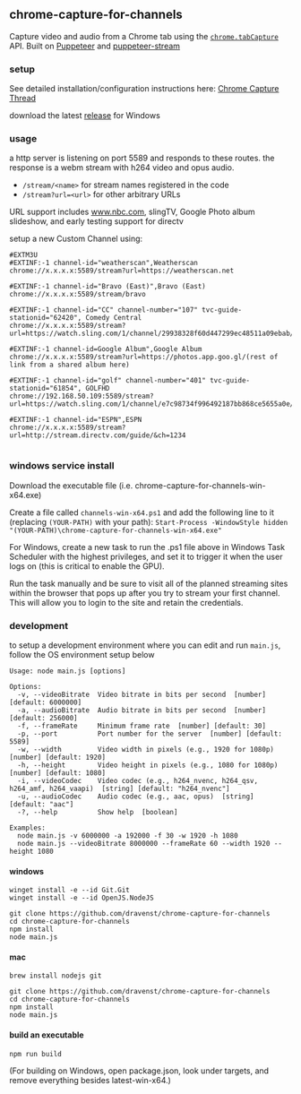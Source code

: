 ## chrome-capture-for-channels

Capture video and audio from a Chrome tab using the [`chrome.tabCapture`](https://developer.chrome.com/docs/extensions/reference/tabCapture/) API. Built on [Puppeteer](https://pptr.dev/) and [puppeteer-stream](https://github.com/SamuelScheit/puppeteer-stream)

### setup

See detailed installation/configuration instructions here:
[Chrome Capture Thread](https://community.getchannels.com/t/chrome-capture-for-channels/36667/130)

download the latest [release](https://github.com/dravenst/chrome-capture-for-channels/releases) for Windows

### usage

a http server is listening on port 5589 and responds to these routes. the response is a webm stream with h264 video and opus audio.

- `/stream/<name>` for stream names registered in the code
- `/stream?url=<url>` for other arbitrary URLs

URL support includes www.nbc.com, slingTV, Google Photo album slideshow, and early testing support for directv

setup a new Custom Channel using:

```
#EXTM3U
#EXTINF:-1 channel-id="weatherscan",Weatherscan
chrome://x.x.x.x:5589/stream?url=https://weatherscan.net

#EXTINF:-1 channel-id="Bravo (East)",Bravo (East)
chrome://x.x.x.x:5589/stream/bravo

#EXTINF:-1 channel-id="CC" channel-number="107" tvc-guide-stationid="62420", Comedy Central
chrome://x.x.x.x:5589/stream?url=https://watch.sling.com/1/channel/29938328f60d447299ec48511a09ebab/watch

#EXTINF:-1 channel-id=Google Album",Google Album
chrome://x.x.x.x:5589/stream?url=https://photos.app.goo.gl/(rest of link from a shared album here)

#EXTINF:-1 channel-id="golf" channel-number="401" tvc-guide-stationid="61854", GOLFHD
chrome://192.168.50.109:5589/stream?url=https://watch.sling.com/1/channel/e7c98734f996492187bb868ce5655a0e/watch

#EXTINF:-1 channel-id="ESPN",ESPN
chrome://x.x.x.x:5589/stream?url=http://stream.directv.com/guide/&ch=1234


```

### windows service install

Download the executable file (i.e. chrome-capture-for-channels-win-x64.exe)

Create a file called `channels-win-x64.ps1` and add the following line to it (replacing `(YOUR-PATH)` with your path):
`Start-Process -WindowStyle hidden "(YOUR-PATH)\chrome-capture-for-channels-win-x64.exe"`

For Windows, create a new task to run the .ps1 file above in Windows Task Scheduler with the highest privileges, and set it to trigger it when the user logs on (this is critical to enable the GPU).

Run the task manually and be sure to visit all of the planned streaming sites within the browser that pops up after you try to stream your first channel.  This will allow you to login to the site and retain the credentials. 


### development

to setup a development environment where you can edit and run `main.js`, follow the OS environment setup below

```
Usage: node main.js [options]

Options:
  -v, --videoBitrate  Video bitrate in bits per second  [number] [default: 6000000]
  -a, --audioBitrate  Audio bitrate in bits per second  [number] [default: 256000]
  -f, --frameRate     Minimum frame rate  [number] [default: 30]
  -p, --port          Port number for the server  [number] [default: 5589]
  -w, --width         Video width in pixels (e.g., 1920 for 1080p)  [number] [default: 1920]
  -h, --height        Video height in pixels (e.g., 1080 for 1080p)  [number] [default: 1080]
  -i, --videoCodec    Video codec (e.g., h264_nvenc, h264_qsv, h264_amf, h264_vaapi)  [string] [default: "h264_nvenc"]
  -u, --audioCodec    Audio codec (e.g., aac, opus)  [string] [default: "aac"]
  -?, --help          Show help  [boolean]

Examples:
  node main.js -v 6000000 -a 192000 -f 30 -w 1920 -h 1080
  node main.js --videoBitrate 8000000 --frameRate 60 --width 1920 --height 1080
```

#### windows

```
winget install -e --id Git.Git
winget install -e --id OpenJS.NodeJS

git clone https://github.com/dravenst/chrome-capture-for-channels
cd chrome-capture-for-channels
npm install
node main.js
```

#### mac

```
brew install nodejs git

git clone https://github.com/dravenst/chrome-capture-for-channels
cd chrome-capture-for-channels
npm install
node main.js
```

#### build an executable

```
npm run build
```
(For building on Windows, open package.json, look under targets, and remove everything besides latest-win-x64.)
